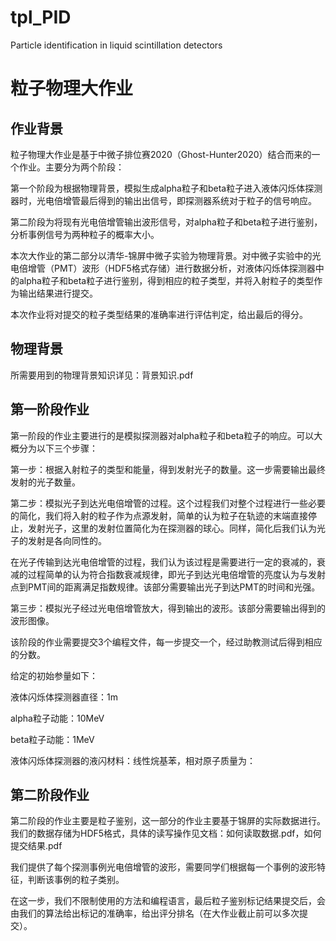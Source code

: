 # tpl_PID
Particle identification in liquid scintillation detectors
# 粒子物理大作业



## 作业背景

粒子物理大作业是基于中微子排位赛2020（Ghost-Hunter2020）结合而来的一个作业。主要分为两个阶段：

第一个阶段为根据物理背景，模拟生成alpha粒子和beta粒子进入液体闪烁体探测器时，光电倍增管最后得到的输出出信号，即探测器系统对于粒子的信号响应。

第二阶段为将现有光电倍增管输出波形信号，对alpha粒子和beta粒子进行鉴别，分析事例信号为两种粒子的概率大小。

本次大作业的第二部分以清华-锦屏中微子实验为物理背景。对中微子实验中的光电倍增管（PMT）波形（HDF5格式存储）进行数据分析，对液体闪烁体探测器中的alpha粒子和beta粒子进行鉴别，得到相应的粒子类型，并将入射粒子的类型作为输出结果进行提交。

本次作业将对提交的粒子类型结果的准确率进行评估判定，给出最后的得分。



## 物理背景

所需要用到的物理背景知识详见：背景知识.pdf

##### 

## 第一阶段作业

第一阶段的作业主要进行的是模拟探测器对alpha粒子和beta粒子的响应。可以大概分为以下三个步骤：

第一步：根据入射粒子的类型和能量，得到发射光子的数量。这一步需要输出最终发射的光子数量。

第二步：模拟光子到达光电倍增管的过程。这个过程我们对整个过程进行一些必要的简化，我们将入射的粒子作为点源发射，简单的认为粒子在轨迹的末端直接停止，发射光子，这里的发射位置简化为在探测器的球心。同样，简化后我们认为光子的发射是各向同性的。

在光子传输到达光电倍增管的过程，我们认为该过程是需要进行一定的衰减的，衰减的过程简单的认为符合指数衰减规律，即光子到达光电倍增管的亮度认为与发射点到PMT间的距离满足指数规律。该部分需要输出光子到达PMT的时间和光强。

第三步：模拟光子经过光电倍增管放大，得到输出的波形。该部分需要输出得到的波形图像。

该阶段的作业需要提交3个编程文件，每一步提交一个，经过助教测试后得到相应的分数。

给定的初始参量如下：

液体闪烁体探测器直径：1m

alpha粒子动能：10MeV

beta粒子动能：1MeV

液体闪烁体探测器的液闪材料：线性烷基苯，相对原子质量为：



## 第二阶段作业

第二阶段的作业主要是粒子鉴别，这一部分的作业主要基于锦屏的实际数据进行。我们的数据存储为HDF5格式，具体的读写操作见文档：如何读取数据.pdf，如何提交结果.pdf

我们提供了每个探测事例光电倍增管的波形，需要同学们根据每一个事例的波形特征，判断该事例的粒子类别。

在这一步，我们不限制使用的方法和编程语言，最后粒子鉴别标记结果提交后，会由我们的算法给出标记的准确率，给出评分排名（在大作业截止前可以多次提交）。

